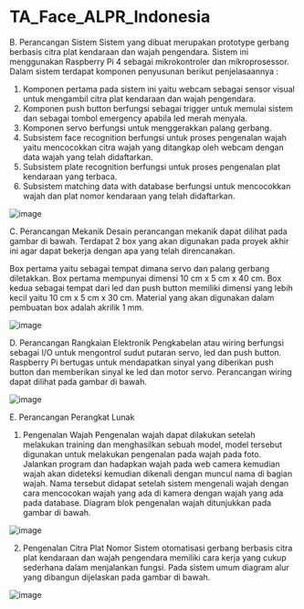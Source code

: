 # TA_Face_ALPR_Indonesia

B.	Perancangan Sistem 
Sistem yang dibuat merupakan prototype gerbang berbasis citra plat kendaraan dan wajah pengendara. Sistem ini menggunakan Raspberry Pi 4 sebagai mikrokontroler dan mikroprosessor. Dalam sistem terdapat komponen penyusunan berikut penjelasaannya : 
1.	Komponen pertama pada sistem ini yaitu webcam sebagai sensor visual untuk mengambil citra plat kendaraan dan wajah pengendara. 
2.	Komponen push button berfungsi sebagai trigger untuk memulai sistem dan sebagai tombol emergency apabila led merah menyala.
3.	Komponen servo berfungsi untuk menggerakkan palang gerbang.
4.	Subsistem face recognition berfungsi untuk proses pengenalan wajah yaitu mencocokkan citra wajah yang ditangkap oleh webcam 	dengan data wajah yang telah didaftarkan.
5.	Subsistem plate recognition berfungsi untuk proses pengenalan plat kendaraan yang terbaca. 
6.	Subsistem matching data with database berfungsi untuk mencocokkan wajah dan plat nomor kendaraan yang telah didaftarkan.
 
 ![image](https://user-images.githubusercontent.com/85490178/140569700-7f7a922e-7e98-4bc3-8d12-a2cbaab723d2.png)


C.	Perancangan Mekanik
Desain perancangan mekanik dapat dilihat pada gambar di bawah. Terdapat 2 box yang akan digunakan pada proyek akhir ini agar dapat bekerja dengan apa yang telah direncanakan. 
 
Box pertama yaitu sebagai tempat dimana servo dan palang gerbang diletakkan. Box pertama mempunyai dimensi 10 cm  x 5 cm x 40 cm. Box kedua sebagai tempat dari led dan push button memiliki dimensi yang lebih kecil yaitu  10 cm x 5 cm x 30 cm. Material yang akan digunakan dalam pembuatan box adalah akrilik 1 mm. 

![image](https://user-images.githubusercontent.com/85490178/140569732-6385f03c-360a-4a67-93ec-e4b935849e1e.png)

D.	Perancangan Rangkaian Elektronik
Pengkabelan atau wiring berfungsi sebagai I/O untuk mengontrol sudut putaran servo, led dan push button. Raspberry Pi bertugas untuk mendapatkan sinyal yang diberikan push button dan memberikan sinyal ke led dan motor servo. Perancangan wiring dapat dilihat pada gambar di bawah.
 
![image](https://user-images.githubusercontent.com/85490178/140569787-68e9d8ad-4e4b-4ca0-b39e-70d558dd5307.png)


E.	Perancangan Perangkat Lunak
1. Pengenalan Wajah
Pengenalan wajah dapat dilakukan setelah melakukan training dan menghasilkan sebuah model, model tersebut digunakan untuk melakukan pengenalan pada wajah pada foto. Jalankan program dan hadapkan wajah pada web camera kemudian wajah akan dideteksi kemudian dikenali dengan muncul nama di bagian wajah. Nama tersebut didapat setelah sistem mengenali wajah dengan cara mencocokan wajah yang ada di kamera dengan wajah yang ada pada database. Diagram blok pengenalan wajah ditunjukkan pada gambar di bawah. 

![image](https://user-images.githubusercontent.com/85490178/140569861-db20f868-d498-4792-aaeb-37cc3c59121e.png)

2.	Pengenalan Citra Plat Nomor
Sistem otomatisasi gerbang berbasis citra plat kendaraan dan wajah pengendara memiliki cara kerja yang cukup sederhana dalam menjalankan fungsi. Pada sistem umum diagram alur yang dibangun dijelaskan pada gambar di bawah.

![image](https://user-images.githubusercontent.com/85490178/140569922-82e98fa0-910e-4a79-b233-4322e13bbe6f.png)
